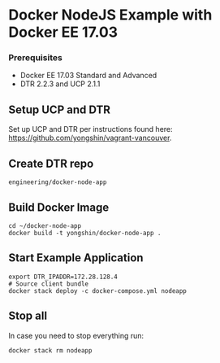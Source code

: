 Docker NodeJS Example with Docker EE 17.03
=====================

### Prerequisites

- Docker EE 17.03 Standard and Advanced
- DTR 2.2.3 and UCP 2.1.1

## Setup UCP and DTR

Set up UCP and DTR per instructions found here: https://github.com/yongshin/vagrant-vancouver.

## Create DTR repo

```
engineering/docker-node-app
```

## Build Docker Image
```  
cd ~/docker-node-app
docker build -t yongshin/docker-node-app .
```

## Start Example Application
```
export DTR_IPADDR=172.28.128.4
# Source client bundle
docker stack deploy -c docker-compose.yml nodeapp
```

## Stop all
In case you need to stop everything run:
```
docker stack rm nodeapp
```

